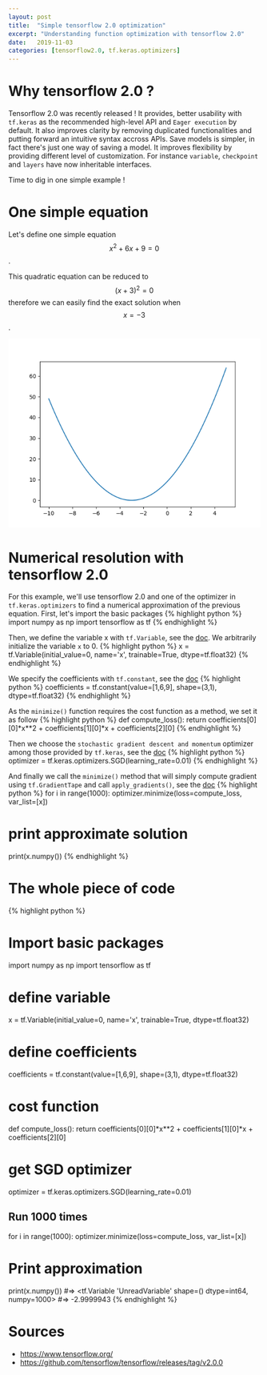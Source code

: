 ```yaml
---
layout: post
title:  "Simple tensorflow 2.0 optimization"
excerpt: "Understanding function optimization with tensorflow 2.0"
date:   2019-11-03
categories: [tensorflow2.0, tf.keras.optimizers]
---
```

<script src="https://cdnjs.cloudflare.com/ajax/libs/mathjax/2.7.0/MathJax.js?config=TeX-AMS-MML_HTMLorMML"></script>

# Why tensorflow 2.0 ?
Tensorflow 2.0 was recently released ! It provides, better usability with `tf.keras` as the recommended high-level API and `Eager execution` by default. It also improves clarity by removing duplicated functionalities and putting forward an intuitive syntax accross APIs. Save models is simpler, in fact there's just one way of saving a model.
It improves flexibility by providing different level of customization. For instance `variable`, `checkpoint` and `layers` have now inheritable interfaces.

Time to dig in one simple example !

# One simple equation

Let's define one simple equation
$$ x^2 + 6x + 9 = 0 $$.

This quadratic equation can be reduced to
$$ (x + 3)^2 = 0 $$
therefore we can easily find the exact solution when $$ x = -3 $$.

![Simple quadratic function](/assets/2019-11-03/quadratic-function-plot.png)

# Numerical resolution with tensorflow 2.0
For this example, we'll use tensorflow 2.0 and one of the optimizer in `tf.keras.optimizers` to find a numerical approximation of the previous equation.
First, let's import the basic packages
{% highlight python %}
import numpy as np
import tensorflow as tf
{% endhighlight %}

Then, we define the variable x with `tf.Variable`, see the [doc](https://www.tensorflow.org/api_docs/python/tf/Variable#__init__). We arbitrarily initialize the variable `x` to 0.
{% highlight python %}
x = tf.Variable(initial_value=0, name='x', trainable=True, dtype=tf.float32)
{% endhighlight %}


We specify the coefficients with `tf.constant`, see the [doc](https://www.tensorflow.org/api_docs/python/tf/constant)
{% highlight python %}
coefficients = tf.constant(value=[1,6,9], shape=(3,1), dtype=tf.float32)
{% endhighlight %}

As the `minimize()` function requires the cost function as a method, we set it as follow
{% highlight python %}
def compute_loss():
    return coefficients[0][0]*x**2 + coefficients[1][0]*x + coefficients[2][0]
{% endhighlight %}

Then we choose the `stochastic gradient descent and momentum` optimizer among those provided by `tf.keras`, see the [doc](https://www.tensorflow.org/api_docs/python/tf/keras/optimizers/SGD#__init__)
{% highlight python %}
optimizer = tf.keras.optimizers.SGD(learning_rate=0.01)
{% endhighlight %}

And finally we call the `minimize()` method that will simply compute gradient using `tf.GradientTape` and call `apply_gradients()`, see the [doc](https://www.tensorflow.org/api_docs/python/tf/keras/optimizers/SGD#minimize)
{% highlight python %}
for i in range(1000):
  optimizer.minimize(loss=compute_loss, var_list=[x])
# print approximate solution
print(x.numpy())
{% endhighlight %}

# The whole piece of code
{% highlight python %}
# Import basic packages
import numpy as np
import tensorflow as tf

# define variable
x = tf.Variable(initial_value=0, name='x', trainable=True, dtype=tf.float32)

# define coefficients
coefficients = tf.constant(value=[1,6,9], shape=(3,1), dtype=tf.float32)

# cost function
def compute_loss():
  return coefficients[0][0]*x**2 + coefficients[1][0]*x + coefficients[2][0]

# get SGD optimizer
optimizer = tf.keras.optimizers.SGD(learning_rate=0.01)

## Run 1000 times
for i in range(1000):
  optimizer.minimize(loss=compute_loss, var_list=[x])

# Print approximation
print(x.numpy())
#=> <tf.Variable 'UnreadVariable' shape=() dtype=int64, numpy=1000>
#=> -2.9999943
{% endhighlight %}

# Sources
* https://www.tensorflow.org/
* https://github.com/tensorflow/tensorflow/releases/tag/v2.0.0